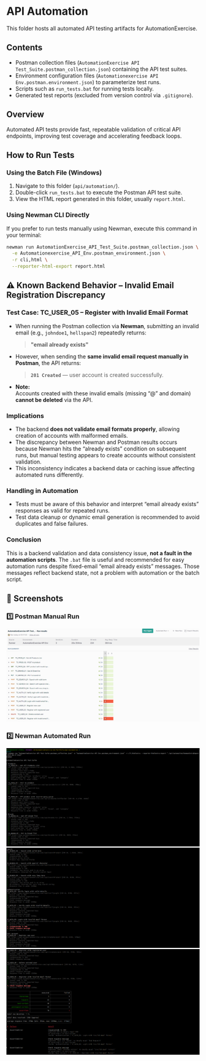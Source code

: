 # API Automation

This folder hosts all automated API testing artifacts for AutomationExercise.

## Contents

- Postman collection files (`AutomationExercise API Test_Suite.postman_collection.json`) containing the API test suites.
- Environment configuration files (`Automationexercise API Env.postman.environment.json`) to parameterize test runs.
- Scripts such as `run_tests.bat` for running tests locally.
- Generated test reports (excluded from version control via `.gitignore`).

## Overview

Automated API tests provide fast, repeatable validation of critical API endpoints, improving test coverage and accelerating feedback loops.

## How to Run Tests

### Using the Batch File (Windows)

1. Navigate to this folder (`api/automation/`).
2. Double-click `run_tests.bat` to execute the Postman API test suite.
3. View the HTML report generated in this folder, usually `report.html`.

### Using Newman CLI Directly

If you prefer to run tests manually using Newman, execute this command in your terminal:

```bash
newman run AutomationExercise_API_Test_Suite.postman_collection.json \
  -e Automationexercise_API_Env.postman_environment.json \
  -r cli,html \
  --reporter-html-export report.html
```

## ⚠️ Known Backend Behavior – Invalid Email Registration Discrepancy

### Test Case: TC_USER_05 – Register with Invalid Email Format

- When running the Postman collection via **Newman**, submitting an invalid email (e.g., `johndoe1`, `hellspan2`) repeatedly returns:

  > **"email already exists"**

- However, when sending the **same invalid email request manually in Postman**, the API returns:

  > **`201 Created`** — user account is created successfully.

- **Note:**  
  Accounts created with these invalid emails (missing “@” and domain) **cannot be deleted** via the API.

### Implications

- The backend **does not validate email formats properly**, allowing creation of accounts with malformed emails.  
- The discrepancy between Newman and Postman results occurs because Newman hits the “already exists” condition on subsequent runs, but manual testing appears to create accounts without consistent validation.  
- This inconsistency indicates a backend data or caching issue affecting automated runs differently.

### Handling in Automation

- Tests must be aware of this behavior and interpret “email already exists” responses as valid for repeated runs.  
- Test data cleanup or dynamic email generation is recommended to avoid duplicates and false failures.

### Conclusion

This is a backend validation and data consistency issue, **not a fault in the automation scripts**. The `.bat` file is useful and recommended for easy automation runs despite fixed-email “email already exists” messages. Those messages reflect backend state, not a problem with automation or the batch script.



## 📸 Screenshots

### 1️⃣ Postman Manual Run

![Postman Manual Run](./screenshots/AutomationExerciseAPI_ManualRun_PassExcept2ExpectedFail.png)

### 2️⃣ Newman Automated Run

![Newman Output 1](./screenshots/Newman_output_1.png)  
![Newman Output 2](./screenshots/newman_output_2.png)  
![Newman Output 3](./screenshots/newman_output_3.png)
